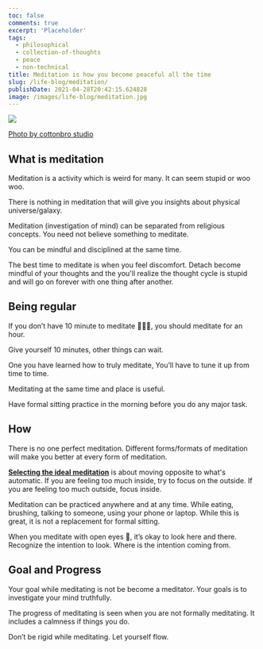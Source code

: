 ```yaml
---
toc: false
comments: true
excerpt: 'Placeholder'
tags:
  - philosophical
  - collection-of-thoughts
  - peace
  - non-technical
title: Meditation is how you become peaceful all the time
slug: /life-blog/meditation/
publishDate: 2021-04-28T20:42:15.624828
image: /images/life-blog/meditation.jpg
---
```


![](/images/life-blog/meditation.jpg)

[Photo by cottonbro studio](https://www.pexels.com/photo/man-in-red-robe-sitting-on-tree-branch-5386374/)

## What is meditation

Meditation is a activity which is weird for many. It can seem stupid or woo woo.

There is nothing in meditation that will give you insights about physical universe/galaxy.

Meditation (investigation of mind) can be separated from religious concepts. You need not believe something to meditate.

You can be mindful and disciplined at the same time.

The best time to meditate is when you feel discomfort. Detach become mindful of your thoughts and the you'll realize the thought cycle is stupid and will go on forever with one thing after another.

## Being regular

If you don’t have 10 minute to meditate 🧘🏽‍♂️, you should meditate for an hour.

Give yourself 10 minutes, other things can wait.

One you have learned how to truly meditate, You’ll have to tune it up from time to time.

Meditating at the same time and place is useful.

Have formal sitting practice in the morning before you do any major task.

## How

There is no one perfect meditation. Different forms/formats of meditation will make you better at every form of meditation.

[**Selecting the ideal meditation**](https://www.instagram.com/reel/CkbOzTMJn4m/?igshid=MDJmNzVkMjY%3D) is about moving opposite to what's automatic. If you are feeling too much inside, try to focus on the outside. If you are feeling too much outside, focus inside.

Meditation can be practiced anywhere and at any time. While eating, brushing, talking to someone, using your phone or laptop. While this is great, it is not a replacement for formal sitting.

When you meditate with open eyes 👀, it’s okay to look here and there. Recognize the intention to look. Where is the intention coming from.

## Goal and Progress

Your goal while meditating is not be become a meditator. Your goals is to investigate your mind truthfully.

The progress of meditating is seen when you are not formally meditating. It includes a calmness if things you do.

Don’t be rigid while meditating. Let yourself flow.
